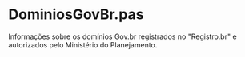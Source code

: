 # DominiosGovBr.pas
Informações sobre os domínios Gov.br registrados no "Registro.br" e autorizados pelo Ministério do Planejamento.
